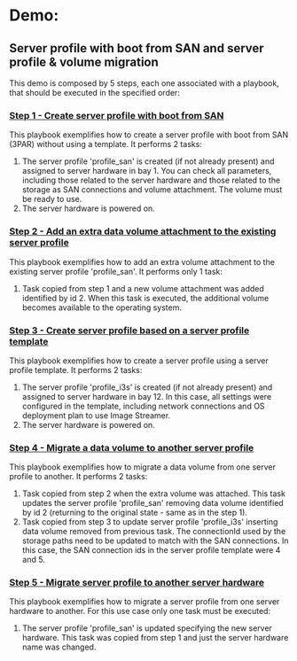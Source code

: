 # Demo:
## Server profile with boot from SAN and server profile & volume migration

This demo is composed by 5 steps, each one associated with a playbook, that should be executed in the specified order: 

###  [Step 1 - Create server profile with boot from SAN](step_1_create_server_profile_boot_from_SAN_and_assign_to_bay1.yml)
This playbook exemplifies how to create a server profile with boot from SAN (3PAR) without using a template. It performs 2 tasks:
1. The server profile 'profile_san' is created (if not already present) and assigned to server hardware in bay 1. You can check all parameters, including those related to the server hardware and those related to the storage as SAN connections and volume attachment. The volume must be ready to use. 
2. The server hardware is powered on.

### [Step 2 - Add an extra data volume attachment to the existing server profile](step_2_based_on_server_profile_boot_from_SAN_add_another_volume.yml)
This playbook exemplifies how to add an extra volume attachment to the existing server profile 'profile_san'. It performs only 1 task:
1. Task copied from step 1 and a new volume attachment was added identified by id 2. When this task is executed, the additional volume becomes available to the operating system.

### [Step 3 - Create server profile based on a server profile template](step_3_create_server_profile_based_on_server_profile_template_and_assign_to_bay12.yml)
This playbook exemplifies how to create a server profile using a server profile template. It performs 2 tasks:
1. The server profile 'profile_i3s' is created (if not already present) and assigned to server hardware in bay 12. In this case, all settings were configured in the template, including network connections and OS deployment plan to use Image Streamer. 
2. The server hardware is powered on.

### [Step 4 - Migrate a data volume to another server profile](step_4_migrate_data_volume_from_bay1_to_bay12.yml)
This playbook exemplifies how to migrate a data volume from one server profile to another. It performs 2 tasks:
1. Task copied from step 2 when the extra volume was attached. This task updates the server profile 'profile_san' removing data volume identified by id 2 (returning to the original state - same as in the step 1).
2. Task copied from step 3 to update server profile 'profile_i3s' inserting data volume removed from previous task. The connectionId used by the storage paths need to be updated to match with the SAN connections. In this case, the SAN connection ids in the server profile template were 4 and 5. 

### [Step 5 - Migrate server profile to another server hardware](step_5_migrate_server_profile_from_bay1_to_bay11.yml)
This playbook exemplifies how to migrate a server profile from one server hardware to another. For this use case only one task must be executed:
1. The server profile 'profile_san' is updated specifying the new server hardware. This task was copied from step 1 and just the server hardware name was changed. 
 
